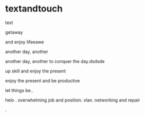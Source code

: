 # textandtouch
text

getaway

and enjoy lifeeawe

another day, another

another day, another to conquer the day.dsdsde

up skill and enjoy the present

enjoy the present and be productive 

let things be..

helo
. overwhelming job and position. vlan. networking and repair

.
